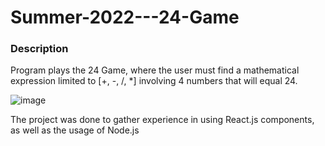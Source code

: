 # Summer-2022---24-Game
### Description
Program plays the 24 Game, where the user must find a mathematical expression limited to [+, -, /, *] involving 4 numbers that will equal 24.

![image](https://user-images.githubusercontent.com/74996962/190977893-b53f4c4c-443c-4697-9d70-f6b575cad96f.png)


The project was done to gather experience in using React.js components, as well as the usage of Node.js
